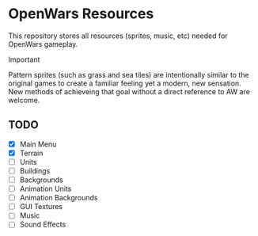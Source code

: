 # OpenWars Resources

This repository stores all resources (sprites, music, etc) needed for OpenWars gameplay.

> [!IMPORTANT]
> Pattern sprites (such as grass and sea tiles) are intentionally similar to the original games to create a familiar feeling yet a modern, new sensation. New methods of achieveing that goal without a direct reference to AW are welcome.

## TODO
- [x] Main Menu
- [x] Terrain
- [ ] Units
- [ ] Buildings
- [ ] Backgrounds
- [ ] Animation Units
- [ ] Animation Backgrounds
- [ ] GUI Textures
- [ ] Music
- [ ] Sound Effects
